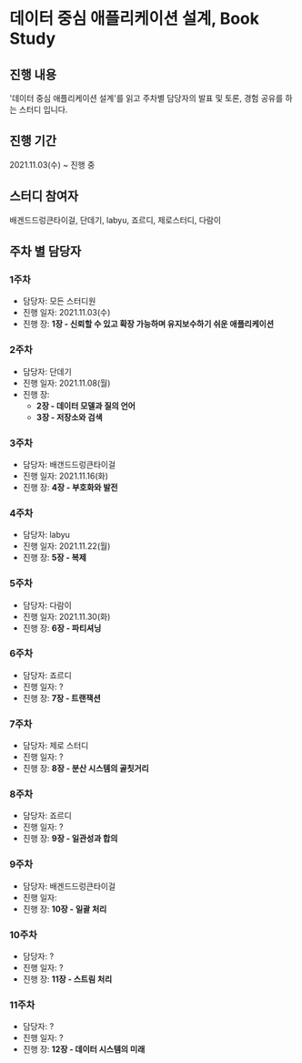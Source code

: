 # 데이터 중심 애플리케이션 설계, Book Study

## 진행 내용
'데이터 중심 애플리케이션 설계'를 읽고 주차별 담당자의 발표 및 토론, 경험 공유를 하는 스터디 입니다.

## 진행 기간
2021.11.03(수) ~ 진행 중

## 스터디 참여자
배겐드드렁큰타이걸, 단데기, labyu, 죠르디, 제로스터디, 다람이

## 주차 별 담당자 
### 1주차
- 담당자: 모든 스터디원
- 진행 일자: 2021.11.03(수)
- 진행 장: **1장 - 신뢰할 수 있고 확장 가능하며 유지보수하기 쉬운 애플리케이션**

### 2주차
- 담당자: 단데기
- 진행 일자: 2021.11.08(월)
- 진행 장: 
  - **2장 - 데이터 모델과 질의 언어**
  - **3장 - 저장소와 검색**

### 3주차
- 담당자: 배갠드드렁큰타이걸
- 진행 일자: 2021.11.16(화)
- 진행 장: **4장 - 부호화와 발전**

### 4주차
- 담당자: labyu
- 진행 일자: 2021.11.22(월)
- 진행 장: **5장 - 복제**

### 5주차
- 담당자: 다람이
- 진행 일자: 2021.11.30(화)
- 진행 장: **6장 - 파티셔닝**

### 6주차
- 담당자: 죠르디
- 진행 일자: ?
- 진행 장: **7장 - 트랜잭션**

### 7주차
- 담당자: 제로 스터디
- 진행 일자: ?
- 진행 장: **8장 - 분산 시스템의 골칫거리**

### 8주차
- 담당자: 죠르디
- 진행 일자: ?
- 진행 장: **9장 - 일관성과 합의**

### 9주차
- 담당자: 배겐드드렁큰타이걸
- 진행 일자:
- 진행 장: **10장 - 일괄 처리**

### 10주차
- 담당자: ?
- 진행 일자: ?
- 진행 장: **11장 - 스트림 처리**

### 11주차
- 담당자: ?
- 진행 일자: ?
- 진행 장: **12장 - 데이터 시스템의 미래**
